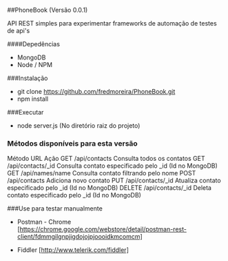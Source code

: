 ##PhoneBook (Versão 0.0.1)

API REST simples para experimentar frameworks de automação de testes de api's

####Depedências

* MongoDB
* Node / NPM

###Instalação
* git clone https://github.com/fredmoreira/PhoneBook.git
* npm install

###Executar

* node server.js (No diretório raiz do projeto)

### Métodos disponíveis para esta versão
Método        URL 				 Ação
GET 	/api/contacts 		Consulta todos os contatos
GET 	/api/contacts/_id   Consulta contato especificado pelo _id (Id no MongoDB)
GET		/api/names/name     Consulta contato filtrando pelo nome
POST 	/api/contacts 		Adiciona novo contato
PUT 	/api/contacts/_id	Atualiza contato especificado pelo _id (Id no MongoDB)
DELETE 	/api/contacts/_id	Deleta contato especificado pelo _id (Id no MongoDB)

###Use para testar manualmente

* Postman - Chrome [https://chrome.google.com/webstore/detail/postman-rest-client/fdmmgilgnpjigdojojpjoooidkmcomcm]

* Fiddler [http://www.telerik.com/fiddler]

